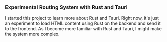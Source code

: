 ### Experimental Routing System with Rust and Tauri
I started this project to learn more about Rust and Tauri. Right now, it's just an experiment to load HTML content using Rust on the backend and send it to the frontend. <!-- Below, you'll see a simple diagram of my initial ideas. --> As I become more familiar with Rust and Tauri, I might make the system more complex.

<!--
### Basic Diagram
<br>
<div align="center">
  <img width="80%" src="https://raw.githubusercontent.com/tafhimulkabir/experimental-route-with-rust-and-tauri/main/media/Router.png" alt="Diagram">
</div>
<br><br>
-->
